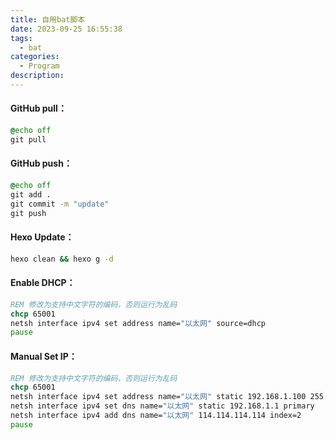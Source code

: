 ```yaml
---
title: 自用bat脚本
date: 2023-09-25 16:55:38
tags:
  - bat
categories:	
  - Program
description: 
---
```


#### GitHub pull：

```bat
@echo off
git pull
```

#### GitHub push：

```bat
@echo off
git add . 
git commit -m "update" 
git push
```

#### Hexo Update：

```bat
hexo clean && hexo g -d
```

#### Enable DHCP：

```bat
REM 修改为支持中文字符的编码，否则运行为乱码
chcp 65001  
netsh interface ipv4 set address name="以太网" source=dhcp
pause
```

#### Manual Set IP：

```bat
REM 修改为支持中文字符的编码，否则运行为乱码
chcp 65001  
netsh interface ipv4 set address name="以太网" static 192.168.1.100 255.255.255.0 192.168.1.2
netsh interface ipv4 set dns name="以太网" static 192.168.1.1 primary
netsh interface ipv4 add dns name="以太网" 114.114.114.114 index=2
pause 
```

